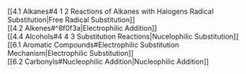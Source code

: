 [[4.1 Alkanes#4 1 2 Reactions of Alkanes with Halogens Radical Substitution|Free Radical Substitution]]  
[[4.2 Alkenes#^8f0f3a|Electrophilic Addition]]  
[[4.4 Alcohols#4 4 3 Substitution Reactions|Nucelophilic Substitution]]  
[[6.1 Aromatic Compounds#Electrophilic Substitution Mechanism|Electrophilic Substitution]]  
[[6.2 Carbonyls#Nucleophilic Addition|Nucleophilic Addition]]